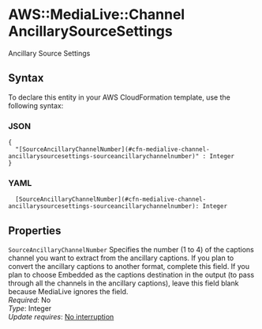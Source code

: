 # AWS::MediaLive::Channel AncillarySourceSettings<a name="aws-properties-medialive-channel-ancillarysourcesettings"></a>

Ancillary Source Settings

## Syntax<a name="aws-properties-medialive-channel-ancillarysourcesettings-syntax"></a>

To declare this entity in your AWS CloudFormation template, use the following syntax:

### JSON<a name="aws-properties-medialive-channel-ancillarysourcesettings-syntax.json"></a>

```
{
  "[SourceAncillaryChannelNumber](#cfn-medialive-channel-ancillarysourcesettings-sourceancillarychannelnumber)" : Integer
}
```

### YAML<a name="aws-properties-medialive-channel-ancillarysourcesettings-syntax.yaml"></a>

```
  [SourceAncillaryChannelNumber](#cfn-medialive-channel-ancillarysourcesettings-sourceancillarychannelnumber): Integer
```

## Properties<a name="aws-properties-medialive-channel-ancillarysourcesettings-properties"></a>

`SourceAncillaryChannelNumber`  <a name="cfn-medialive-channel-ancillarysourcesettings-sourceancillarychannelnumber"></a>
Specifies the number \(1 to 4\) of the captions channel you want to extract from the ancillary captions\. If you plan to convert the ancillary captions to another format, complete this field\. If you plan to choose Embedded as the captions destination in the output \(to pass through all the channels in the ancillary captions\), leave this field blank because MediaLive ignores the field\.  
*Required*: No  
*Type*: Integer  
*Update requires*: [No interruption](https://docs.aws.amazon.com/AWSCloudFormation/latest/UserGuide/using-cfn-updating-stacks-update-behaviors.html#update-no-interrupt)